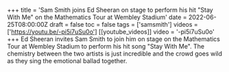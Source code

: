 +++
title = 'Sam Smith joins Ed Sheeran on stage to perform his hit "Stay With Me" on the Mathematics Tour at Wembley Stadium'
date = 2022-06-25T08:00:00Z
draft = false
toc = false
tags = ['samsmith']
videos = ['https://youtu.be/-pi5i7uSu0o']
[[youtube_videos]]
video = '-pi5i7uSu0o'
+++
Ed Sheeran invites Sam Smith to join him on stage on the Mathematics Tour at Wembley Stadium to perform his hit song "Stay With Me". The chemistry between the two artists is just incredible and the crowd goes wild as they sing the emotional ballad together.
